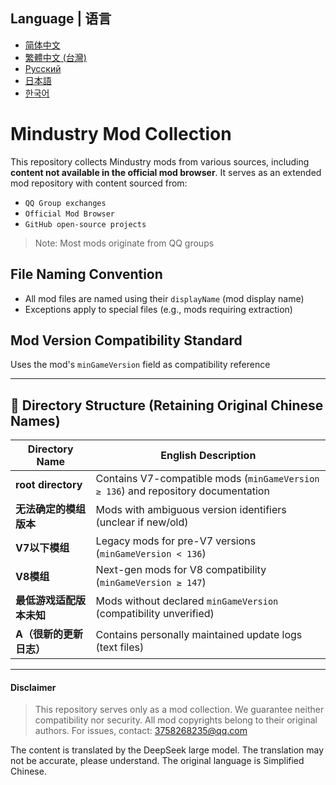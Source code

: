 ## Language | 语言
- [简体中文](README.zh_CN.md)
- [繁體中文 (台灣)](README.zh-TW.md)
- [Русский](README.ru.md)
- [日本語](README.ja.md)
- [한국어](README.ko.md)
# Mindustry Mod Collection

This repository collects Mindustry mods from various sources, including **content not available in the official mod browser**. It serves as an extended mod repository with content sourced from:
- `QQ Group exchanges`
- `Official Mod Browser`
- `GitHub open-source projects`
> Note: Most mods originate from QQ groups

## File Naming Convention
- All mod files are named using their `displayName` (mod display name)
- Exceptions apply to special files (e.g., mods requiring extraction)

## Mod Version Compatibility Standard
Uses the mod's `minGameVersion` field as compatibility reference

---

## 📂 Directory Structure (Retaining Original Chinese Names)

| Directory Name | English Description                                                                 |
|-----------------------------|-------------------------------------------------------------------------------------|
| **root directory**                  | Contains V7-compatible mods (`minGameVersion ≥ 136`) and repository documentation   |
| **无法确定的模组版本**      | Mods with ambiguous version identifiers (unclear if new/old)                        |
| **V7以下模组**              | Legacy mods for pre-V7 versions (`minGameVersion < 136`)                            |
| **V8模组**                  | Next-gen mods for V8 compatibility (`minGameVersion ≥ 147`)                         |
| **最低游戏适配版本未知**    | Mods without declared `minGameVersion` (compatibility unverified)                  |
| **A（很新的更新日志）**     | Contains personally maintained update logs (text files)                             |

---
#### Disclaimer
> This repository serves only as a mod collection. We guarantee neither compatibility nor security. All mod copyrights belong to their original authors. For issues, contact: 3758268235@qq.com

The content is translated by the DeepSeek large model. The translation may not be accurate, please understand. The original language is Simplified Chinese.
